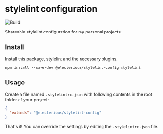 # stylelint configuration

![Build](https://github.com/electerious/stylelint-config/workflows/Build/badge.svg)

Shareable stylelint configuration for my personal projects.

## Install

Install this package, stylelint and the necessary plugins.

```
npm install --save-dev @electerious/stylelint-config stylelint
```

## Usage

Create a file named `.stylelintrc.json` with following contents in the root folder of your project:

```json
{
  "extends": "@electerious/stylelint-config"
}
```

That's it! You can override the settings by editing the `.stylelintrc.json` file.